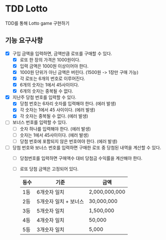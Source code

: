 # TDD Lotto
TDD를 통해 Lotto game 구현하기

## 기능 요구사항
* [x] 구입 금액을 입력하면, 금액만큼 로또를 구매할 수 있다.
  * [x] 로또 한 장의 가격은 1000원이다.
  * [x] 입력 금액은 1000원 이상이어야 한다.
  * [x] 1000원 단위가 아닌 금액은 버린다. (1500원 -> 1장만 구매 가능)
  * [x] 각 로또는 6개의 번호로 이루어진다.
  * [x] 6개의 숫자는 1에서 45사이이다.
  * [x] 6개의 숫자는 중복될 수 없다.
* [x] 지난주 당첨 번호를 입력할 수 있다.
  * [x] 당첨 번호는 6자리 숫자를 입력해야 한다. (에러 발생)
  * [x] 각 숫자는 1에서 45 사이이다. (에러 발생)
  * [x] 각 숫자는 중복될 수 없다. (에러 발생)
* [ ] 보너스 번호를 입력할 수 있다.
  * [ ] 숫자 하나를 입력해야 한다. (에러 발생)
  * [ ] 숫자는 1에서 45사이이다. (에러 발생)
  * [ ] 당첨 번호에 포함되지 않은 번호여야 한다. (에러 발생)
* [ ] 당첨 번호와 보너스 번호를 입력하면 구매한 로또 중 당첨된 내역을 계산할 수 있다.
  * [ ] 당첨번호를 입력하면 구매액수 대비 당첨금 수익률을 계산해야 한다.
  * [ ] 로또 당첨 금액은 고정되어 있다.

    |등수|기준|금액|
    |---|---|---|
    |1등|6개숫자 일치|2,000,000,000|
    |2등|5개숫자 일치 + 보너스|30,000,000|
    |3등|5개숫자 일치|1,500,000|
    |4등|4개숫자 일치|50,000|
    |5등|3개숫자 일치|5,000|
